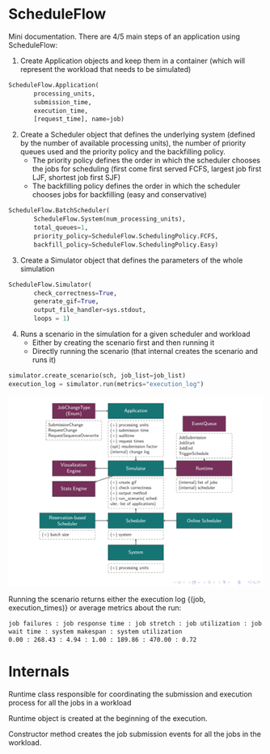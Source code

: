 # ScheduleFlow

Mini documentation. There are 4/5 main steps of an application using ScheduleFlow:

1. Create Application objects and keep them in a container (which will represent the workload that needs to be simulated)
```python
ScheduleFlow.Application(
       processing_units,
       submission_time,
       execution_time,
       [request_time], name=job)
```
2. Create a Scheduler object that defines the underlying system (defined by the number of available processing units), the number of priority queues used and the priority policy and the backfilling policy.
   - The priority policy defines the order in which the scheduler chooses the jobs for scheduling (first come first served FCFS, largest job first LJF, shortest job first SJF)
   - The backfilling policy defines the order in which the scheduler chooses jobs for backfilling (easy and conservative)
```python
ScheduleFlow.BatchScheduler(
       ScheduleFlow.System(num_processing_units),
       total_queues=1,
       priority_policy=ScheduleFlow.SchedulingPolicy.FCFS,
       backfill_policy=ScheduleFlow.SchedulingPolicy.Easy)
```
3. Create a Simulator object that defines the parameters of the whole simulation
```python
ScheduleFlow.Simulator(
       check_correctness=True,
       generate_gif=True,
       output_file_handler=sys.stdout,
       loops = 1)
```
4. Runs a scenario in the simulation for a given scheduler and workload
   - Either by creating the scenario first and then running it
   - Directly running the scenario (that internal creates the scenario and runs it)
```python
simulator.create_scenario(sch, job_list=job_list)
execution_log = simulator.run(metrics="execution_log")
```

![API](https://github.com/anagainaru/ScheduleFlow/blob/master/docs/wiki/api.png)

Running the scenario returns either the execution log {(job, execution_times)} or average metrics about the run:
```
job failures : job response time : job stretch : job utilization : job wait time : system makespan : system utilization
0.00 : 268.43 : 4.94 : 1.00 : 189.86 : 470.00 : 0.72
```

# Internals

Runtime class responsible for coordinating the submission and execution process for all the jobs in a workload

Runtime object is created at the beginning of the execution.

Constructor method creates the job submission events for all the jobs in the workload. 


